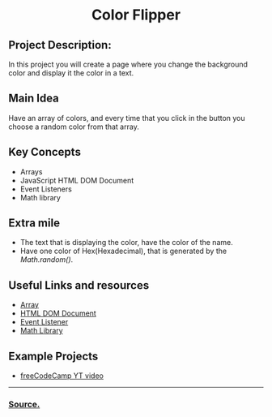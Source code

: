 <h1 align="center">Color Flipper</h1>

<h2>Project Description:</h2>
<p>
    In this project you will create a page where you change the background color and display it the color in a text.
</p>

<h2>Main Idea</h2>
<p>
    Have an array of colors, and every time that you click in the button you choose a random color from that array.
</p>

<h2>Key Concepts</h2>
<ul>
    <li>Arrays</li>
    <li>JavaScript HTML DOM Document</li>
    <li>Event Listeners</li>
    <li>Math library</li>

</ul>

<h2>Extra mile</h2>
<ul>
    <li>
        The text that is displaying the color, have the color of the name.
    </li>
    <li>
        Have one color of Hex(Hexadecimal), that is generated by the <i>Math.random()</i>.
    </li>
</ul>


<h2>Useful Links and resources</h2>
<ul>
<li>
        <a href="https://developer.mozilla.org/en-US/docs/Web/JavaScript/Reference/Global_Objects/Array" target="_blank">
            Array
        </a>
    </li>
    <li>
        <a href="https://www.w3schools.com/js/js_htmldom_document.asp" target="_blank">
            HTML DOM Document
        </a>
    </li>
    <li>
        <a href="https://developer.mozilla.org/en-US/docs/Web/API/EventTarget/addEventListener" target="_blank">
            Event Listener
        </a>
    </li>
    <li>
        <a href="https://developer.mozilla.org/en-US/docs/Web/JavaScript/Reference/Global_Objects/Math" target="_blank">
            Math Library
        </a>
    </li>
</ul>

<h2>Example Projects</h2>
<ul>
    <li>
        <a href="https://www.youtube.com/watch?v=3PHXvlpOkf4&t=421s" target="_blank">
            freeCodeCamp YT video
        </a>
    </li>
</ul>

---
<h3>
    <a href="https://www.freecodecamp.org/news/javascript-projects-for-beginners/#how-to-create-a-color-flipper" target="_blank"> Source.</a>
</h3>